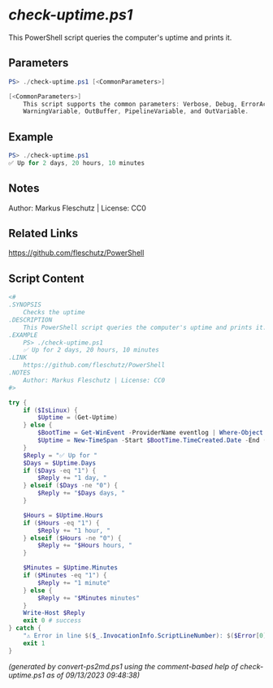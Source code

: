 *check-uptime.ps1*
================

This PowerShell script queries the computer's uptime and prints it.

Parameters
----------
```powershell
PS> ./check-uptime.ps1 [<CommonParameters>]

[<CommonParameters>]
    This script supports the common parameters: Verbose, Debug, ErrorAction, ErrorVariable, WarningAction, 
    WarningVariable, OutBuffer, PipelineVariable, and OutVariable.
```

Example
-------
```powershell
PS> ./check-uptime.ps1
✅ Up for 2 days, 20 hours, 10 minutes

```

Notes
-----
Author: Markus Fleschutz | License: CC0

Related Links
-------------
https://github.com/fleschutz/PowerShell

Script Content
--------------
```powershell
<#
.SYNOPSIS
	Checks the uptime 
.DESCRIPTION
	This PowerShell script queries the computer's uptime and prints it.
.EXAMPLE
	PS> ./check-uptime.ps1
	✅ Up for 2 days, 20 hours, 10 minutes
.LINK
	https://github.com/fleschutz/PowerShell
.NOTES
	Author: Markus Fleschutz | License: CC0
#>

try {
	if ($IsLinux) {
		$Uptime = (Get-Uptime)
	} else {
		$BootTime = Get-WinEvent -ProviderName eventlog | Where-Object {$_.Id -eq 6005} | Select-Object TimeCreated -First 1 
		$Uptime = New-TimeSpan -Start $BootTime.TimeCreated.Date -End (Get-Date)
	}
	$Reply = "✅ Up for "
	$Days = $Uptime.Days
	if ($Days -eq "1") {
		$Reply += "1 day, "
	} elseif ($Days -ne "0") {
		$Reply += "$Days days, "
	}

	$Hours = $Uptime.Hours
	if ($Hours -eq "1") {
		$Reply += "1 hour, "
	} elseif ($Hours -ne "0") {
		$Reply += "$Hours hours, "
	}

	$Minutes = $Uptime.Minutes 
	if ($Minutes -eq "1") {
		$Reply += "1 minute"
	} else {
		$Reply += "$Minutes minutes"
	}
	Write-Host $Reply
	exit 0 # success
} catch {
	"⚠️ Error in line $($_.InvocationInfo.ScriptLineNumber): $($Error[0])"
	exit 1
}
```

*(generated by convert-ps2md.ps1 using the comment-based help of check-uptime.ps1 as of 09/13/2023 09:48:38)*

